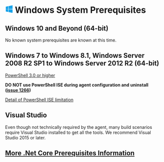 # ![win](../res/win_med.png) Windows System Prerequisites

## Windows 10 and Beyond (64-bit)

No known system prerequisites are known at this time.

## Windows 7 to Windows 8.1, Windows Server 2008 R2 SP1 to Windows Server 2012 R2 (64-bit)

[PowerShell 3.0 or higher](https://msdn.microsoft.com/en-us/powershell/scripting/setup/installing-windows-powershell)

**DO NOT use PowerShell ISE during agent configuration and uninstall ([issue 1266](https://github.com/Microsoft/vsts-agent/issues/1266))**  

[Detail of PowerShell ISE limitation](https://blogs.msdn.microsoft.com/powershell/2009/02/04/console-application-non-support-in-the-ise/)  


## Visual Studio

Even though not technically required by the agent, many build scenarios require Visual Studio installed to get all the tools.  We recommend Visual Studio 2015 or later.

## [More .Net Core Prerequisites Information](https://docs.microsoft.com/en-us/dotnet/core/windows-prerequisites?tabs=netcore2x)
